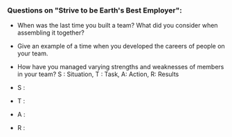 ### Questions on "Strive to be Earth's Best Employer":

-   When was the last time you built a team? What did you consider when assembling it together?
-   Give an example of a time when you developed the careers of people on your team.
-   How have you managed varying strengths and weaknesses of members in your team?
S : Situation, T : Task, A: Action, R: Results

-   S : 
    
-   T : 
    
-   A : 
    
-   R : 
    